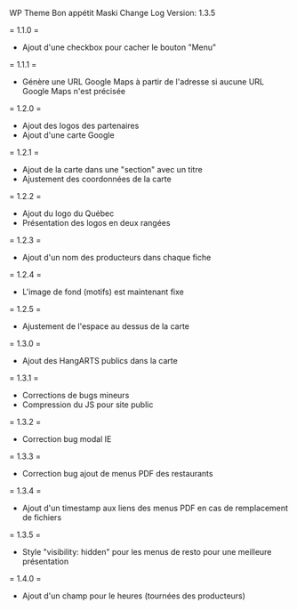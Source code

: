 WP Theme Bon appétit Maski Change Log
Version: 1.3.5

= 1.1.0 = 
- Ajout d'une checkbox pour cacher le bouton "Menu"

= 1.1.1 = 
- Génère une URL Google Maps à partir de l'adresse si aucune URL Google Maps n'est précisée 

= 1.2.0 = 
- Ajout des logos des partenaires
- Ajout d'une carte Google

= 1.2.1 = 
- Ajout de la carte dans une "section" avec un titre
- Ajustement des coordonnées de la carte

= 1.2.2 =
- Ajout du logo du Québec
- Présentation des logos en deux rangées

= 1.2.3 =
- Ajout d'un nom des producteurs dans chaque fiche

= 1.2.4 = 
- L'image de fond (motifs) est maintenant fixe

= 1.2.5 = 
- Ajustement de l'espace au dessus de la carte

= 1.3.0 = 
- Ajout des HangARTS publics dans la carte

= 1.3.1 =
- Corrections de bugs mineurs
- Compression du JS pour site public

= 1.3.2 =
- Correction bug modal IE

= 1.3.3 = 
- Correction bug ajout de menus PDF des restaurants

= 1.3.4 = 
- Ajout d'un timestamp aux liens des menus PDF en cas de remplacement de fichiers

= 1.3.5 =
- Style "visibility: hidden" pour les menus de resto pour une meilleure présentation

= 1.4.0 =
- Ajout d'un champ pour le heures (tournées des producteurs)